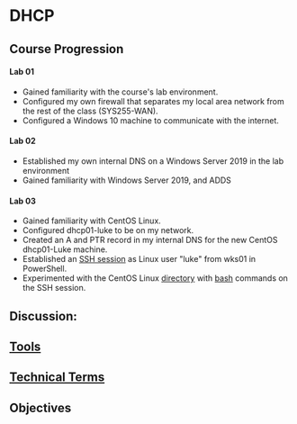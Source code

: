 # DHCP

## Course Progression

#### Lab 01

* Gained familiarity with the course's lab environment.&#x20;
* Configured my own firewall that separates my local area network from the rest of the class (SYS255-WAN).&#x20;
* Configured a Windows 10 machine to communicate with the internet.&#x20;

#### Lab 02&#x20;

* Established my own internal DNS on a Windows Server 2019 in the lab environment&#x20;
* Gained familiarity with Windows Server 2019, and ADDS&#x20;

#### Lab 03&#x20;

* Gained familiarity with CentOS Linux.&#x20;
* Configured dhcp01-luke to be on my network.
* Created an A and PTR record in my internal DNS for the new CentOS dhcp01-Luke machine.&#x20;
* Established an [SSH session](../tools.md#ssh) as Linux user "luke" from wks01 in PowerShell.
* Experimented with the CentOS Linux [directory](../tools.md#directory) with [bash](../technical-terms.md#bash) commands on the SSH session.

## Discussion:&#x20;

## [Tools](../tools.md)&#x20;

## [Technical Terms](../technical-terms.md)&#x20;

## Objectives&#x20;
